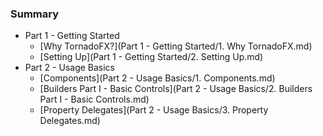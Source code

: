 ### Summary

* Part 1 - Getting Started
  * [Why TornadoFX?](Part 1 - Getting Started/1. Why TornadoFX.md)
  * [Setting Up](Part 1 - Getting Started/2. Setting Up.md)
* Part 2 - Usage Basics
  * [Components](Part 2 - Usage Basics/1. Components.md)
  * [Builders Part I - Basic Controls](Part 2 - Usage Basics/2. Builders Part I - Basic Controls.md)
  * [Property Delegates](Part 2 - Usage Basics/3. Property Delegates.md)